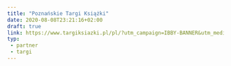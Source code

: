 ```yaml
---
title: "Poznańskie Targi Książki"
date: 2020-08-08T23:21:16+02:00
draft: true
link: https://www.targiksiazki.pl/pl/?utm_campaign=IBBY-BANNER&utm_medium=IBBY-BANNER&utm_source=IBBY-BANNER
typ:
 - partner
 - targi
---
```

